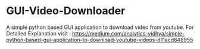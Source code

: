 # GUI-Video-Downloader
A simple python based GUI application to download video from youtube.
For Detailed Explanation visit : https://medium.com/analytics-vidhya/simple-python-based-gui-application-to-download-youtube-videos-d11acd848955
